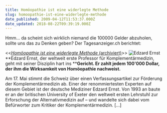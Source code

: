 ```yaml
---
title: Homöopathie ist eine widerlegte Methode
slug: homoopathie-ist-eine-widerlegte-methode
date_published: 2009-04-12T11:53:37.000Z
date_updated: 2018-08-22T09:39:19.000Z
---
```


Hmm... da scheint sich wirklich niemand die 100000 Gelder abzuholen, sollte uns das zu Denken geben? Der Tagesanzeiger.ch berichtet:

<<[*Homöopathie ist eine widerlegte Methode* (archiviert)](http://web.archive.org/web/20090414060226/http://www.tagesanzeiger.ch:80/schweiz/standard/schweiz/standard/Homoeopathie-ist-eine-widerlegte-Methode/story/16361064)>>
![Edzard Ernst](//picdump.thafaker.de/2009/04/1-214x300.jpg)
**Edzard Ernst, der weltweit erste Professor für Komplementärmedizin, geht mit seiner Disziplin hart ins ****Gericht. Er zahlt jedem 100'000 Dollar, der ihm die Wirksamkeit von Homöopathie nachweist.**

Am 17. Mai stimmt die Schweiz über einen Verfassungsartikel zur Förderung der Komplementärmedizin ab. Einer der renommiertesten Experten auf diesem Gebiet ist der deutsche Mediziner Edzard Ernst. Von 1993 an baute er an der britischen University of Exeter den weltweit ersten Lehrstuhl zur Erforschung der Alternativmedizin auf – und wandelte sich dabei vom Befürworter zum Kritiker der Komplementärmedizin. [...]
